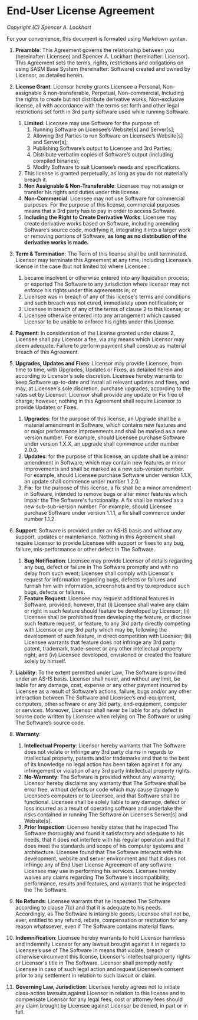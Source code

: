 # End-User License Agreement
_Copyright (C) Spencer A. Lockhart_

For your convenience, this document is formated using Markdown syntax.

1. **Preamble**: This Agreement governs the relationship between you (hereinafter: Licensee) and Spencer A. Lockhart (hereinafter: Licensor). This Agreement sets the terms, rights, restrictions and obligations on using SASM Base System (hereinafter: Software) created and owned by Licensor, as detailed herein.

2. **License Grant**: Licensor hereby grants Licensee a Personal, Non-assignable & non-transferable, Perpetual, Non-commercial, Including the rights to create but not distribute derivative works, Non-exclusive license, all with accordance with the terms set forth and other legal restrictions set forth in 3rd party software used while running Software.
   1. **Limited**: Licensee may use Software for the purpose of:
      1. Running Software on Licensee’s Website[s] and Server[s];
      2. Allowing 3rd Parties to run Software on Licensee’s Website[s] and Server[s];
      3. Publishing Software’s output to Licensee and 3rd Parties;
      4. Distribute verbatim copies of Software’s output (including compiled binaries);
      5. Modify Software to suit Licensee’s needs and specifications.
   2. This license is granted perpetually, as long as you do not materially breach it.
   3. **Non Assignable & Non-Transferable**: Licensee may not assign or transfer his rights and duties under this license.
   4. **Non-Commercial**: Licensee may not use Software for commercial purposes. For the purpose of this license, commercial purposes means that a 3rd party has to pay in order to access Software.
   5. **Including the Right to Create Derivative Works**: Licensee may create derivative works based on Software, including amending Software’s source code, modifying it, integrating it into a larger work or removing portions of Software, **as long as no distribution of the derivative works is made.**

3. **Term & Termination**: The Term of this license shall be until terminated. Licensor may terminate this Agreement at any time, including Licensee’s license in the case (but not limited to) where Licensee :
   1. became insolvent or otherwise entered into any liquidation process; or
exported The Software to any jurisdiction where licensor may not enforce his rights under this agreements in; or
   2. Licensee was in breach of any of this license's terms and conditions and such breach was not cured, immediately upon notification; or
   3. Licensee in breach of any of the terms of clause 2 to this license; or
   4. Licensee otherwise entered into any arrangement which caused Licensor to be unable to enforce his rights under this License.

4. **Payment**: In consideration of the License granted under clause 2, Licensee shall pay Licensor a fee, via any means which Licensor may deem adequate. Failure to perform payment shall construe as material breach of this Agreement.

5. **Upgrades, Updates and Fixes**: Licensor may provide Licensee, from time to time, with Upgrades, Updates or Fixes, as detailed herein and according to Licensor's sole discretion. Licensee hereby warrants to keep Software up-to-date and install all relevant updates and fixes, and may, at Licensee's sole discretion, purchase upgrades, according to the rates set by Licensor. Licensor shall provide any update or Fix free of charge; however, nothing in this Agreement shall require Licensor to provide Updates or Fixes.
   1. **Upgrades**: for the purpose of this license, an Upgrade shall be a material amendment in Software, which contains new features and or major performance improvements and shall be marked as a new version number. For example, should Licensee purchase Software under version 1.X.X, an upgrade shall commence under number 2.0.0.
   2. **Updates**: for the purpose of this license, an update shall be a minor amendment in Software, which may contain new features or minor improvements and shall be marked as a new sub-version number. For example, should Licensee purchase Software under version 1.1.X, an update shall commence under number 1.2.0.
   3. **Fix**: for the purpose of this license, a fix shall be a minor amendment in Software, intended to remove bugs or alter minor features which impair the The Software's functionality. A fix shall be marked as a new sub-sub-version number. For example, should Licensee purchase Software under version 1.1.1, a fix shall commence under number 1.1.2.

6. **Support**: Software is provided under an AS-IS basis and without any support, updates or maintenance. Nothing in this Agreement shall require Licensor to provide Licensee with support or fixes to any bug, failure, mis-performance or other defect in The Software.
   1. **Bug Notification**: Licensee may provide Licensor of details regarding any bug, defect or failure in The Software promptly and with no delay from such event; Licensee shall comply with Licensor's request for information regarding bugs, defects or failures and furnish him with information, screenshots and try to reproduce such bugs, defects or failures.
   2. **Feature Request**: Licensee may request additional features in Software, provided, however, that (i) Licensee shall waive any claim or right in such feature should feature be developed by Licensor; (ii) Licensee shall be prohibited from developing the feature, or disclose such feature request, or feature, to any 3rd party directly competing with Licensor or any 3rd party which may be, following the development of such feature, in direct competition with Licensor; (iii) Licensee warrants that feature does not infringe any 3rd party patent, trademark, trade-secret or any other intellectual property right; and (iv) Licensee developed, envisioned or created the feature solely by himself.

7. **Liability**:  To the extent permitted under Law, The Software is provided under an AS-IS basis. Licensor shall never, and without any limit, be liable for any damage, cost, expense or any other payment incurred by Licensee as a result of Software’s actions, failure, bugs and/or any other interaction between The Software  and Licensee’s end-equipment, computers, other software or any 3rd party, end-equipment, computer or services.  Moreover, Licensor shall never be liable for any defect in source code written by Licensee when relying on The Software or using The Software’s source code.

8. **Warranty**:  
   1. **Intellectual Property**: Licensor hereby warrants that The Software does not violate or infringe any 3rd party claims in regards to intellectual property, patents and/or trademarks and that to the best of its knowledge no legal action has been taken against it for any infringement or violation of any 3rd party intellectual property rights.
   2. **No-Warranty**: The Software is provided without any warranty; Licensor hereby disclaims any warranty that The Software shall be error free, without defects or code which may cause damage to Licensee’s computers or to Licensee, and that Software shall be functional. Licensee shall be solely liable to any damage, defect or loss incurred as a result of operating software and undertake the risks contained in running The Software on License’s Server[s] and Website[s].
   3. **Prior Inspection**: Licensee hereby states that he inspected The Software thoroughly and found it satisfactory and adequate to his needs, that it does not interfere with his regular operation and that it does meet the standards and scope of his computer systems and architecture. Licensee found that The Software interacts with his development, website and server environment and that it does not infringe any of End User License Agreement of any software Licensee may use in performing his services. Licensee hereby waives any claims regarding The Software's incompatibility, performance, results and features, and warrants that he inspected the The Software.

9. **No Refunds**: Licensee warrants that he inspected The Software according to clause 7(c) and that it is adequate to his needs. Accordingly, as The Software is intangible goods, Licensee shall not be, ever, entitled to any refund, rebate, compensation or restitution for any reason whatsoever, even if The Software contains material flaws.

10. **Indemnification**: Licensee hereby warrants to hold Licensor harmless and indemnify Licensor for any lawsuit brought against it in regards to Licensee’s use of The Software in means that violate, breach or otherwise circumvent this license, Licensor's intellectual property rights or Licensor's title in The Software. Licensor shall promptly notify Licensee in case of such legal action and request Licensee’s consent prior to any settlement in relation to such lawsuit or claim.

11. **Governing Law, Jurisdiction**: Licensee hereby agrees not to initiate class-action lawsuits against Licensor in relation to this license and to compensate Licensor for any legal fees, cost or attorney fees should any claim brought by Licensee against Licensor be denied, in part or in full.

